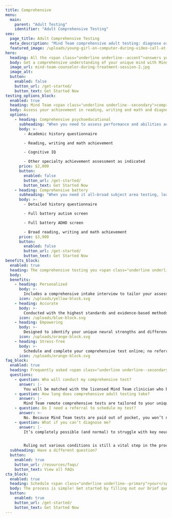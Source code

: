 ```yaml
---
title: Comprehensive
menu:
  main:
    parent: "Adult Testing"
    identifier: "Adult Comprehensive Testing"
seo:
  page_title: Adult Comprehensive Testing
  meta_description: "Mind Team comprehensive adult testing: diagnose or rule out autism, ADHD, dyslexia, dysgraphia, dyscalculia and other neurodivergent conditions."
  featured_image: /uploads/young-girl-on-computer-during-video-call-at-desk.jpg
hero:
  heading: All the <span class="underline underline--accent">answers you need</span>; one simple test.
  body: Get a comprehensive understanding of your unique mind with Mind Team comprehensive testing for adults who think they may have autism, ADHD, dyslexia and other neurodivergent conditions.
  image_url: mind-team-counselor-during-treatment-session-2.jpg
  image_alt:
  button:
    enabled: false
    button_url: /get-started/
    button_text: Get Started Now
testing_options_block:
  enabled: true
  heading: Mind Team <span class="underline underline--secondary">comprehensive</span> adult testing options.
  body: Assess your achievement in reading, writing and math and diagnose or rule out common learning disorders that could be affecting your learning and functioning.
  options:
    - heading: Comprehensive psychoeducational
      subheading: "When you need to assess performance and abilities across a variety of subject areas."
      body: >-
        - Academic history questionnaire

        - Reading, writing and math achievement

        - Cognitive IQ

        - Other specialty achievement assessment as indicated
      price: $2,000
      button:
        enabled: false
        button_url: /get-started/
        button_text: Get Started Now
    - heading: Comprehensive battery
      subheading: "When you need it all—broad subject area testing, learning disorder screening and more."
      body: >-
        - Detailed history questionnaire

        - Full battery autism screen

        - Full battery ADHD screen

        - Broad reading, writing and math achievement
      price: $3,900
      button:
        enabled: false
        button_url: /get-started/
        button_text: Get Started Now
benefits_block:
  enabled: true
  heading: The comprehensive testing you <span class="underline underline--primary">deserve</span>.
  body:
  benefits:
    - heading: Personalized
      body: >-
        Includes a comprehensive intake interview to tailor your assessment and results to your background and concerns.
      icon: /uploads/yellow-block.svg
    - heading: Accurate
      body: >-
        Conducted with the highest standards and evidence-based methods.
      icon: /uploads/blue-block.svg
    - heading: Empowering
      body: >-
        Designed to identify your unique neural strengths and differences and guide you on the best path to work <em>with</em> your mind.
      icon: /uploads/orange-block.svg
    - heading: Stress-free
      body: >-
        Schedule and complete your comprehensive test online; no referral, wait time or commute necessary.
      icon: /uploads/orange-block.svg
faq_block:
  enabled: true
  heading: Frequently asked <span class="underline underline--secondary">questions</span>
  questions:
    - question: Who will conduct my comprehensive test?
      answer: |-
        You will be matched with the licensed Mind Team clinician who best fits your needs, according to the information you provide in your intake interview.
    - question: How long does comprehensive adult testing take?
      answer: |-
        Mind Team remote comprehensive tests are tailored to your unique history, background and concerns, and vary in length. We’ll prepare you with what to expect before your test.
    - question: Do I need a referral to schedule my test?
      answer: >-
        No. Because Mind Team tests are paid out of pocket, you won’t need to obtain or wait for a referral to schedule your comprehensive test.
    - question: What if you can’t diagnose me?
      answer: |-
        It’s completely possible (and normal) to struggle with key neural functions without meeting the full symptomatic requirements for an official condition diagnosis. 


        Ruling out various conditions is still a vital step in the process to get the answers and support you need to work <em>with</em> your unique mind, and Mind Team treatment services can help, regardless of whether or not you get an official diagnosis.
  subheading: Have a different question?
  button:
    enabled: true
    button_url: /resources/faqs/
    button_text: View all FAQs
cta_block:
  enabled: true
  heading: Schedule <span class="underline underline--primary">your</span> comprehensive test.
  body: The process is simple! Get started by filling out our brief questionnaire.
  button:
    enabled: true
    button_url: /get-started/
    button_text: Get Started Now
---
```


